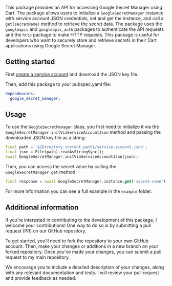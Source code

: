 This package provides an API for accessing Google Secret Manager using Dart. The package allows users to initialize a `GoogleSecretManager` instance with service account JSON credentials, set and get the instance, and call a `get(secretName)` method to retrieve the secret data. The package uses the `googleapis` and `googleapis_auth` packages to authenticate the API requests and the `http` package to make HTTP requests. This package is useful for developers who want to securely store and retrieve secrets in their Dart applications using Google Secret Manager.

## Getting started

First [create a service account](https://developers.google.com/workspace/guides/create-credentials#create_a_service_account) and download the JSON key file.

Then, add this package to your pubspec.yaml file:
```yaml
dependencies:
  google_secret_manager:
```

## Usage

To use the `GoogleSecretManager` class, you first need to initialize it via the `GoogleSecretManager.initViaServiceAccountJson` method and passing the downloaded JSON key file as a string:
```dart
final path = '${Directory.current.path}/service-account.json';
final json = File(path).readAsStringSync();
await GoogleSecretManager.initViaServiceAccountJson(json);
```

Then, you can access the secret value by calling the `GoogleSecretManager.get` method:
```dart
final response = await GoogleSecretManager.instance.get('secret-name');
```

For more information you can see a full example in the `example` folder.

## Additional information

If you're interested in contributing to the development of this package, I welcome your contributions! One way to do so is by submitting a pull request (PR) on our GitHub repository.

To get started, you'll need to fork the repository to your own GitHub account. Then, make your changes or additions in a new branch on your forked repository. Once you've made your changes, you can submit a pull request to my main repository.

We encourage you to include a detailed description of your changes, along with any relevant documentation and tests. I will review your pull request and provide feedback as needed.
